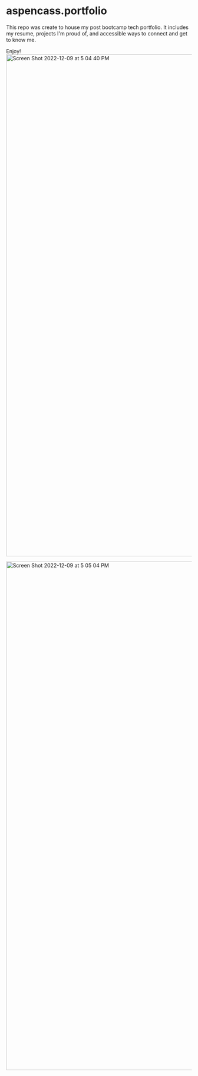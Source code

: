 # aspencass.portfolio
This repo was create to house my post bootcamp tech portfolio. It includes my resume, projects I'm proud of, and accessible ways to connect and get to know me. 

Enjoy! 
<img width="1360" alt="Screen Shot 2022-12-09 at 5 04 40 PM" src="https://user-images.githubusercontent.com/109185681/206814428-b668c416-2ac5-4a3e-9e5e-8b32493cbaf8.png">

<img width="1378" alt="Screen Shot 2022-12-09 at 5 05 04 PM" src="https://user-images.githubusercontent.com/109185681/206814433-ddb6cba0-efc4-410f-8c92-6d2f39428cbf.png">

